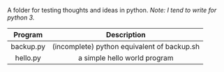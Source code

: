 A folder for testing thoughts and ideas in python. *Note: I tend to write for python 3.*

| Program         | Description                                         |
|:---------------:|:---------------------------------------------------:|
| backup.py       | (incomplete) python equivalent of backup.sh         |
| hello.py        | a simple hello world program                        |

